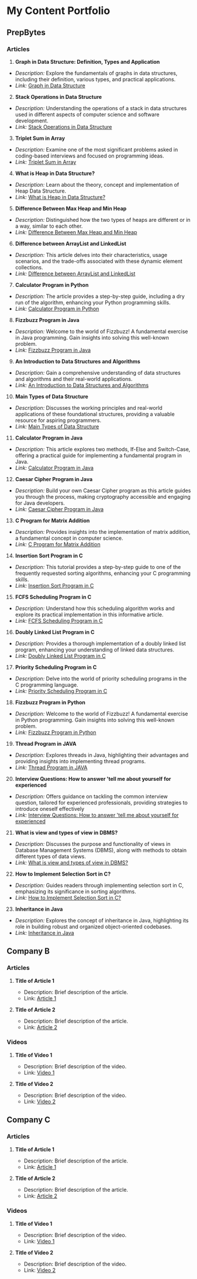 # My Content Portfolio

## PrepBytes

### Articles

1. **Graph in Data Structure: Definition, Types and Application**
- *Description:* Explore the fundamentals of graphs in data structures, including their definition, various types, and practical applications.
- *Link:* [Graph in Data Structure](https://www.prepbytes.com/blog/graphs/graph-in-data-structure/)

2. **Stack Operations in Data Structure**
- *Description:* Understanding the operations of a stack in data structures used in different aspects of computer science and software development.
- *Link:* [Stack Operations in Data Structure](https://www.prepbytes.com/blog/stacks/stack-operations-in-data-structure/)

3. **Triplet Sum in Array**
- *Description:* Examine one of the most significant problems asked in coding-based interviews and focused on programming ideas.
- *Link:* [Triplet Sum in Array](https://www.prepbytes.com/blog/arrays/triplet-sum-in-array/)

4. **What is Heap in Data Structure?**
- *Description:* Learn about the theory, concept and implementation of Heap Data Structure.
- *Link:* [What is Heap in Data Structure?](https://www.prepbytes.com/blog/heap/what-is-heap-in-data-structure/)

5. **Difference Between Max Heap and Min Heap**
- *Description:* Distinguished how the two types of heaps are different or in a way, similar to each other.
- *Link:* [Difference Between Max Heap and Min Heap](https://www.prepbytes.com/blog/heap/difference-between-max-heap-and-min-heap/)

6. **Difference between ArrayList and LinkedList**
- *Description:* This article delves into their characteristics, usage scenarios, and the trade-offs associated with these dynamic element collections.
- *Link:* [Difference between ArrayList and LinkedList](https://www.prepbytes.com/blog/linked-list/difference-between-arraylist-and-linkedlist/)

7. **Calculator Program in Python**
- *Description:* The article provides a step-by-step guide, including a dry run of the algorithm, enhancing your Python programming skills.
- *Link:* [Calculator Program in Python](https://www.prepbytes.com/blog/python/calculator-program-in-python/)

8. **Fizzbuzz Program in Java**
- *Description:* Welcome to the world of Fizzbuzz! A fundamental exercise in Java programming. Gain insights into solving this well-known problem.
- *Link:* [Fizzbuzz Program in Java](https://www.prepbytes.com/blog/java/fizzbuzz-program-in-java/)

9. **An Introduction to Data Structures and Algorithms**
- *Description:* Gain a comprehensive understanding of data structures and algorithms and their real-world applications.
- *Link:* [An Introduction to Data Structures and Algorithms](https://www.prepbytes.com/blog/data-structure/an-introduction-data-structures-and-algorithms/)

10. **Main Types of Data Structure**
- *Description:* Discusses the working principles and real-world applications of these foundational structures, providing a valuable resource for aspiring programmers.
- *Link:* [Main Types of Data Structure](https://www.prepbytes.com/blog/data-structure/main-types-of-data-structure/)

11. **Calculator Program in Java**
- *Description:* This article explores two methods, If-Else and Switch-Case, offering a practical guide for implementing a fundamental program in Java.
- *Link:* [Calculator Program in Java](https://www.prepbytes.com/blog/java/calculator-program-in-java/)

12. **Caesar Cipher Program in Java**
- *Description:* Build your own Caesar Cipher program as this article guides you through the process, making cryptography accessible and engaging for Java developers.
- *Link:* [Caesar Cipher Program in Java](https://www.prepbytes.com/blog/java/caesar-cipher-program-in-java/)

13. **C Program for Matrix Addition**
- *Description:* Provides insights into the implementation of matrix addition, a fundamental concept in computer science.
- *Link:* [C Program for Matrix Addition](https://www.prepbytes.com/blog/c-programming/c-program-for-matrix-addition/)

14. **Insertion Sort Program in C**
- *Description:* This tutorial provides a step-by-step guide to one of the frequently requested sorting algorithms, enhancing your C programming skills.
- *Link:* [Insertion Sort Program in C](https://www.prepbytes.com/blog/c-programming/insertion-sort-program-in-c/)

15. **FCFS Scheduling Program in C**
- *Description:* Understand how this scheduling algorithm works and explore its practical implementation in this informative article.
- *Link:* [FCFS Scheduling Program in C](https://www.prepbytes.com/blog/c-programming/fcfs-scheduling-program-in-c/)

16. **Doubly Linked List Program in C**
- *Description:* Provides a thorough implementation of a doubly linked list program, enhancing your understanding of linked data structures.
- *Link:* [Doubly Linked List Program in C](https://www.prepbytes.com/blog/c-programming/doubly-linked-list-program-in-c/)

17. **Priority Scheduling Program in C**
- *Description:* Delve into the world of priority scheduling programs in the C programming language.
- *Link:* [Priority Scheduling Program in C](https://www.prepbytes.com/blog/c-programming/priority-scheduling-program-in-c/)

18. **Fizzbuzz Program in Python**
- *Description:* Welcome to the world of Fizzbuzz! A fundamental exercise in Python programming. Gain insights into solving this well-known problem.
- *Link:* [Fizzbuzz Program in Python](https://www.prepbytes.com/blog/python/fizzbuzz-program-in-python/)

19. **Thread Program in JAVA**
- *Description:* Explores threads in Java, highlighting their advantages and providing insights into implementing thread programs.
- *Link:* [Thread Program in JAVA](https://www.prepbytes.com/blog/java/thread-program-in-java/)

20. **Interview Questions: How to answer 'tell me about yourself for experienced**
- *Description:* Offers guidance on tackling the common interview question, tailored for experienced professionals, providing strategies to introduce oneself effectively
- *Link:* [Interview Questions: How to answer 'tell me about yourself for experienced](https://www.prepbytes.com/blog/interview-questions/how-to-answer-tell-me-about-yourself-for-experienced/) 

21. **What is view and types of view in DBMS?**
- *Description:* Discusses the purpose and functionality of views in Database Management Systems (DBMS), along with methods to obtain different types of data views.
- *Link:* [What is view and types of view in DBMS?](https://www.prepbytes.com/blog/dbms/what-is-view-and-types-of-view-in-dbms/)

22. **How to Implement Selection Sort in C?**
- *Description:* Guides readers through implementing selection sort in C, emphasizing its significance in sorting algorithms.
- *Link:* [How to Implement Selection Sort in C?](https://www.prepbytes.com/blog/c-programming/selection-sort-implementation-program-in-c/)

23.  **Inheritance in Java**
- *Description:* Explores the concept of inheritance in Java, highlighting its role in building robust and organized object-oriented codebases.
- *Link:* [Inheritance in Java](https://www.prepbytes.com/blog/java/inheritance-in-java/)


## Company B

### Articles

1. **Title of Article 1**
   - Description: Brief description of the article.
   - Link: [Article 1](link_to_article_1_company_b)

2. **Title of Article 2**
   - Description: Brief description of the article.
   - Link: [Article 2](link_to_article_2_company_b)

### Videos

1. **Title of Video 1**
   - Description: Brief description of the video.
   - Link: [Video 1](link_to_video_1_company_b)

2. **Title of Video 2**
   - Description: Brief description of the video.
   - Link: [Video 2](link_to_video_2_company_b)

## Company C

### Articles

1. **Title of Article 1**
   - Description: Brief description of the article.
   - Link: [Article 1](link_to_article_1_company_c)

2. **Title of Article 2**
   - Description: Brief description of the article.
   - Link: [Article 2](link_to_article_2_company_c)

### Videos

1. **Title of Video 1**
   - Description: Brief description of the video.
   - Link: [Video 1](link_to_video_1_company_c)

2. **Title of Video 2**
   - Description: Brief description of the video.
   - Link: [Video 2](link_to_video_2_company_c)
